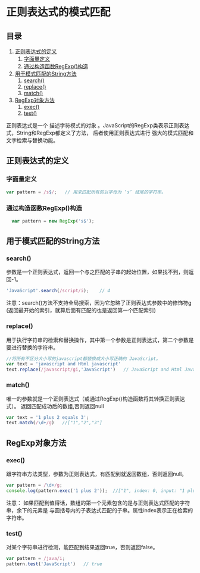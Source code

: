 # 正则表达式的模式匹配 #

## 目录 ##

1. [正则表达式的定义](#href1)
   1. [字面量定义](#href1-1)
   2. [通过构造函数RegExp()构造](href1-2)
2. [用于模式匹配的String方法](#href2)
   1. [search()](#href2-1)
   2. [replace()](#href2-2)
   2. [match()](#href2-3)
3. [RegExp对象方法](#href3)
   1. [exec()](#href3-1)
   2. [test()](#href3-1)

正则表达式是一个 描述字符模式的对象 。JavaScript的RegExp类表示正则表达式，String和RegExp都定义了方法，
后者使用正则表达式进行 强大的模式匹配和文字检索与替换功能。

## <a name='href1'>正则表达式的定义</a> ##

### <a name='href1-1'>字面量定义</a> ###

```js
var pattern = /s$/;   // 用来匹配所有的以字母为 ‘s’ 结尾的字符串。
```

### <a name='href1-2'>通过构造函数RegExp()构造</a> ###

```js
  var pattern = new RegExp('s$');   
```

## <a name='href2'>用于模式匹配的String方法</a> ##

### <a name='href2-1'>search()</a> ###

参数是一个正则表达式，返回一个与之匹配的子串的起始位置，如果找不到，则返回-1。

```js
'JavaScript'.search(/script/i);    // 4
```
注意：search()方法不支持全局搜索，因为它忽略了正则表达式参数中的修饰符g
(返回最开始的索引，就算后面有匹配的也是返回第一个匹配索引)

### <a name='href2-2'>replace()</a> ###

用于执行字符串的检索和替换操作，其中第一个参数是正则表达式，第二个参数是要进行替换的字符串。

```js
//将所有不区分大小写的javascript都替换成大小写正确的 JavaScript。
var text = 'javascript and Html javascript'
text.replace(/javascript/gi,'JavaScript')   // JavaScript and Html JavaScript
```

### <a name='href2-3'>match()</a> ###

唯一的参数就是一个正则表达式（或通过RegExp()构造函数将其转换正则表达式）。
返回匹配成功后的数组,否则返回null

```js
var text = '1 plus 2 equals 3';
text.match(/\d+/g)   //["1","2","3"]
```

## <a name='href3'>RegExp对象方法</a> ##

### <a name='href3-1'>exec()</a> ###

跟字符串方法类型，参数为正则表达式，有匹配到就返回数组，否则返回null。

```js
var pattern = /\d+/g;
console.log(pattern.exec('1 plus 2'));  //["1", index: 0, input: "1 plus 2", groups: undefined]
```
注意： 如果匹配到值得话，数组的第一个元素包含的是与正则表达式匹配的字符串，余下的元素是
与圆括号内的子表达式匹配的子串。属性index表示正在检索的字符串。

### <a name='href3-1'>test()</a> ###

对某个字符串进行检测，能匹配到结果返回true，否则返回false。

```js
var pattern = /java/i;
pattern.test('JavaScript')   // true
```
